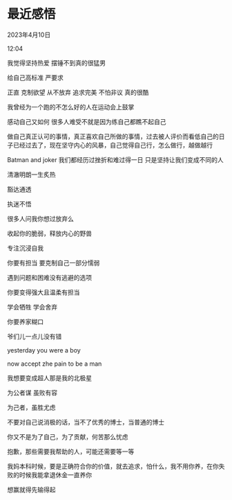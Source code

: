 # 最近感悟


2023年4月10日

12:04

我觉得坚持热爱 摆锤不到真的很猛男

给自己高标准 严要求

正直 克制欲望 从不放弃 追求完美 不怕非议 真的很酷

我曾经为一个跑的不怎么好的人在运动会上鼓掌

感动自己又如何 很多人难受不就是因为练自己都瞧不起自己

做自己真正认可的事情，真正喜欢自己所做的事情，过去被人评价而看低自己的日子已经过去了，现在坚守内心的风暴，自己觉得自己行，怎么做行，越做越行

Batman and joker 我们都经历过挫折和难过得一日 只是坚持让我们变成不同的人

清澈明朗一生炙热

豁达通透

执迷不悟

很多人问我你想过放弃么

收起你的脆弱，释放内心的野兽

专注沉浸自我

你要有担当 要克制自己一部分懦弱

遇到问题和困难没有逃避的选项

你要变得强大且温柔有担当

学会牺牲 学会舍弃

你要养家糊口

爷们儿一点儿没有错

yesterday you were a boy

now accept zhe pain to be a man

我想要变成超人那是我的北极星

 

 

为公者谋 虽败有容

为己者，虽胜尤虑

不要对自己说消极的话，当不了优秀的博士，当普通的博士

你又不是为了自己，为了贡献，何苦那么忧虑

抱歉，那些需要我帮助的人，可能还需要等一等

我妈本科时候，要是正确符合你的价值，就去追求，怕什么，我不用你养，在你失败的时候我能拿退休金一直养你

想赢就得先输得起

 
